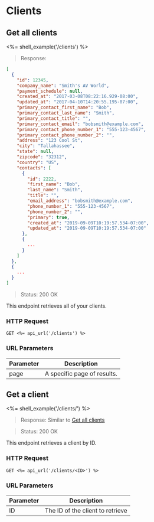 # Clients

## Get all clients

<%= shell_example('/clients') %>

> Response:

```json
[
  {
    "id": 12345,
    "company_name": "Smith's AV World",
    "payment_schedule": null,
    "created_at": "2017-03-08T08:22:16.929-08:00",
    "updated_at": "2017-04-10T14:20:55.195-07:00",
    "primary_contact_first_name": "Bob",
    "primary_contact_last_name": "Smith",
    "primary_contact_title": "",
    "primary_contact_email": "bobsmith@example.com",
    "primary_contact_phone_number_1": "555-123-4567",
    "primary_contact_phone_number_2": "",
    "address": "123 Cool St",
    "city": "Tallahassee",
    "state": null,
    "zipcode": "32312",
    "country": "US",
    "contacts": [
      {
        "id": 2222,
        "first_name": "Bob",
        "last_name": "Smith",
        "title": "",
        "email_address": "bobsmith@example.com",
        "phone_number_1": "555-123-4567",
        "phone_number_2": "",
        "primary": true,
        "created_at": "2019-09-09T10:19:57.534-07:00",
        "updated_at": "2019-09-09T10:19:57.534-07:00"
      },
      {
        ...
      }
    ]
  },
  {
    ...
  }
]
```

> Status: 200 OK

This endpoint retrieves all of your clients.

### HTTP Request

`GET <%= api_url('/clients') %>`

### URL Parameters

Parameter | Description
--------- | -----------
page | A specific page of results.


## Get a client

<%= shell_example('/clients/<ID>') %>

> Response: Similar to [Get all clients](#get-all-clients)

> Status: 200 OK

This endpoint retrieves a client by ID.

### HTTP Request

`GET <%= api_url('/clients/<ID>') %>`

### URL Parameters

Parameter | Description
--------- | -----------
ID | The ID of the client to retrieve
